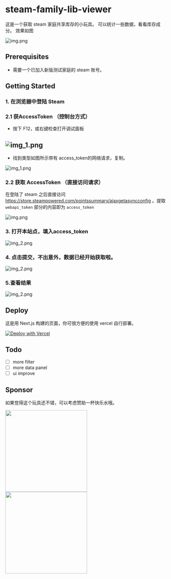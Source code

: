
# steam-family-lib-viewer

这是一个获取 steam 家庭共享库存的小玩具。
可以统计一些数据，看看库存成分。
效果如图

![img.png](doc/img.png)

## Prerequisites

- 需要一个已加入新版测试家庭的 steam 账号。

## Getting Started

### 1. 在浏览器中登陆 Steam

### 2.1 获AccessToken （控制台方式）
- 按下 F12，或右键检查打开调试面板

![img_1.png](doc/start_1.png)
- 
- 找到类型如图所示带有 access_token的网络请求，复制。

![img_1.png](doc/start_2.png)

### 2.2 获取 AccessToken （直接访问请求）

在登陆了 steam 之后直接访问 https://store.steampowered.com/pointssummary/ajaxgetasyncconfig
。提取 `webapi_token` 部分的内容即为 `access_token`

![img.png](doc/start_6.png)
### 3. 打开本站点，填入access_token

![img_2.png](doc/start_3.png)

### 4. 点击提交，不出意外，数据已经开始获取啦。

![img_2.png](doc/start_4.png)

### 5.查看结果

![img_2.png](doc/start_5.png)

## Deploy
这是用 Next.js 构建的页面，你可很方便的使用 vercel 自行部署。

[![Deploy with Vercel](https://vercel.com/button)](https://vercel.com/new/clone?repository-url=https%3A%2F%2Fgithub.com%2FktKongTong%2Fsteam-family-lib-viewer)

## Todo
- [ ] more filter
- [ ] more data panel
- [ ] ui improve

## Sponsor
如果觉得这个玩具还不错，可以考虑赞助一杯快乐水哦。

<img src="doc/wechat_pay_qrcode.png" width="256">

<img src="doc/alipay_qrcode.png" width="256">


